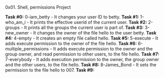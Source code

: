 0x01. Shell, permissions Project

**Task #0:** 0-iam_betty - It changes your user ID to betty.
**Task #1:** 1-who_am_i - It prints the effective userid of the current user.
**Task #2:** 2-groups - It prints all the groups the current user is part of.
**Task #3:** 3-new_owner - It changes the owner of the file hello to the user betty.
**Task #4:** 4-empty - It creates an empty file called hello.
**Task #5:** 5-execute - It adds execute permission to the owner of the file hello.
**Task #6:** 6-multiple_permissions - It adds execute permission to the owner and the group owner, and read permission to other users, to the file hello.
**Task #7:** 7-everybody - It adds execution permission to the owner, the group owner and the other users, to the file hello.
**Task #8:** 8-James_Bond - It sets the permission to the file hello to 007.
**Task #9:** 

 
